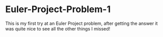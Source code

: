 # Euler-Project-Problem-1

This is my first try at an Euler Project problem, after getting the answer it was quite nice to see all the other things I missed!
